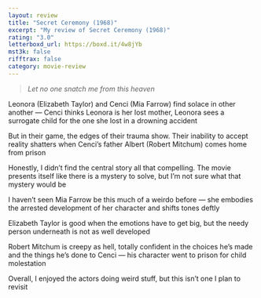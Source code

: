 ```yaml
---
layout: review
title: "Secret Ceremony (1968)"
excerpt: "My review of Secret Ceremony (1968)"
rating: "3.0"
letterboxd_url: https://boxd.it/4w8jYb
mst3k: false
rifftrax: false
category: movie-review
---
```


<blockquote><i>Let no one snatch me from this heaven</i></blockquote>Leonora (Elizabeth Taylor) and Cenci (Mia Farrow) find solace in other another — Cenci thinks Leonora is her lost mother, Leonora sees a surrogate child for the one she lost in a drowning accident

But in their game, the edges of their trauma show. Their inability to accept reality shatters when Cenci’s father Albert (Robert Mitchum) comes home from prison

Honestly, I didn’t find the central story all that compelling. The movie presents itself like there is a mystery to solve, but I’m not sure what that mystery would be

I haven’t seen Mia Farrow be this much of a weirdo before — she embodies the arrested development of her character and shifts tones deftly

Elizabeth Taylor is good when the emotions have to get big, but the needy person underneath is not as well developed

Robert Mitchum is creepy as hell, totally confident in the choices he’s made and the things he’s done to Cenci — his character went to prison for child molestation

Overall, I enjoyed the actors doing weird stuff, but this isn’t one I plan to revisit

